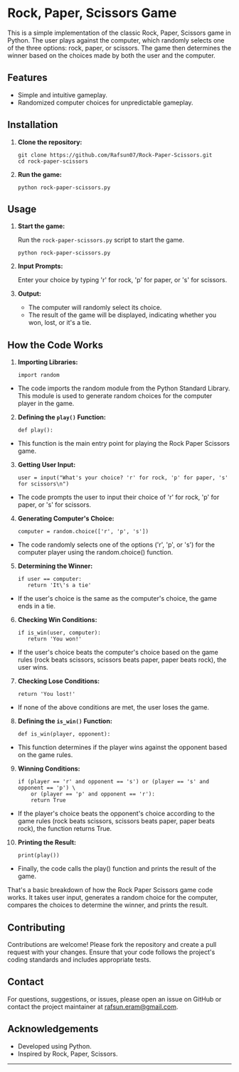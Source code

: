 # Rock, Paper, Scissors Game

This is a simple implementation of the classic Rock, Paper, Scissors game in Python. The user plays against the computer, which randomly selects one of the three options: rock, paper, or scissors. The game then determines the winner based on the choices made by both the user and the computer.

## Features

- Simple and intuitive gameplay.
- Randomized computer choices for unpredictable gameplay.

## Installation

1. **Clone the repository:**

    ```
    git clone https://github.com/Rafsun07/Rock-Paper-Scissors.git
    cd rock-paper-scissors
    ```

2. **Run the game:**

    ```
    python rock-paper-scissors.py
    ```

## Usage

1. **Start the game:**

    Run the `rock-paper-scissors.py` script to start the game.

    ```
    python rock-paper-scissors.py
    ```

2. **Input Prompts:**

    Enter your choice by typing 'r' for rock, 'p' for paper, or 's' for scissors.
    
4. **Output:**
    - The computer will randomly select its choice.
    - The result of the game will be displayed, indicating whether you won, lost, or it's a tie.

## How the Code Works

1. **Importing Libraries:**
   
   ```
   import random
   ```
   
- The code imports the random module from the Python Standard Library. This module is used to generate random choices for the computer player in the game.

2. **Defining the `play()` Function:**

   ```
   def play():
   ```

- This function is the main entry point for playing the Rock Paper Scissors game.

3. **Getting User Input:**

   ```
   user = input("What's your choice? 'r' for rock, 'p' for paper, 's' for scissors\n")
   ```
   
- The code prompts the user to input their choice of 'r' for rock, 'p' for paper, or 's' for scissors.

4. **Generating Computer's Choice:**

   ```
   computer = random.choice(['r', 'p', 's'])
   ```
   
- The code randomly selects one of the options ('r', 'p', or 's') for the computer player using the random.choice() function.

5. **Determining the Winner:**

   ```
   if user == computer:
      return 'It\'s a tie'
   ```
    
- If the user's choice is the same as the computer's choice, the game ends in a tie.

6. **Checking Win Conditions:**

   ```
   if is_win(user, computer):
      return 'You won!'
   ```
    
- If the user's choice beats the computer's choice based on the game rules (rock beats scissors, scissors beats paper, paper beats rock), the user wins.

7. **Checking Lose Conditions:**

   ```
   return 'You lost!'
   ```
   
- If none of the above conditions are met, the user loses the game.

8. **Defining the `is_win()` Function:**

   ```
   def is_win(player, opponent):
   ```
   
- This function determines if the player wins against the opponent based on the game rules.

9. **Winning Conditions:**

   ```
   if (player == 'r' and opponent == 's') or (player == 's' and opponent == 'p') \
       or (player == 'p' and opponent == 'r'):
       return True
   ```
   
- If the player's choice beats the opponent's choice according to the game rules (rock beats scissors, scissors beats paper, paper beats rock), the function returns True.

10. **Printing the Result:**

    ```
    print(play())
    ```
    
- Finally, the code calls the play() function and prints the result of the game.

  
That's a basic breakdown of how the Rock Paper Scissors game code works. It takes user input, generates a random choice for the computer, compares the choices to determine the winner, and prints the result.


## Contributing

Contributions are welcome! Please fork the repository and create a pull request with your changes. Ensure that your code follows the project's coding standards and includes appropriate tests.

## Contact

For questions, suggestions, or issues, please open an issue on GitHub or contact the project maintainer at [rafsun.eram@gmail.com](mailto:rafsun.eram@gmail.com).

## Acknowledgements

- Developed using Python.
- Inspired by Rock, Paper, Scissors.

---
